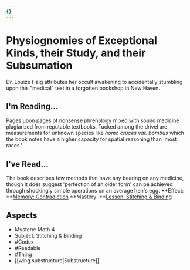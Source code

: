```yaml
---
{}
---
```

# Physiognomies of Exceptional Kinds, their Study, and their Subsumation
Dr. Louize Haig attributes her occult awakening to accidentally stumbling upon this "medical" text in a forgotten bookshop in New Haven. 
## I'm Reading...
Pages upon pages of nonsense phrenology mixed with sound medicine plagiarized from reputable textbooks. Tucked among the drivel are measurements for unknown species like <i>homo cruces var. bombus </i> which the book notes have a higher capacity for spatial reasoning than 'most races.'
## I've Read...
The book describes few methods that have any bearing on any medicine, though it does suggest 'perfection of an older form' can be achieved through shockingly simple operations on an average hen's egg.
**Effect: **[Memory: Contradiction](https://uadaf.theevilroot.xyz/rowenarium/element/mem.contradiction)
**Mastery: **[Lesson: Stitching & Binding](https://uadaf.theevilroot.xyz/rowenarium/element/x.stitching.binding)
## Aspects
- Mystery: Moth 4
- Subject: Stitching & Binding
- #Codex
- #Readable
- #Thing
- [[wing.substructure|Substructure]]